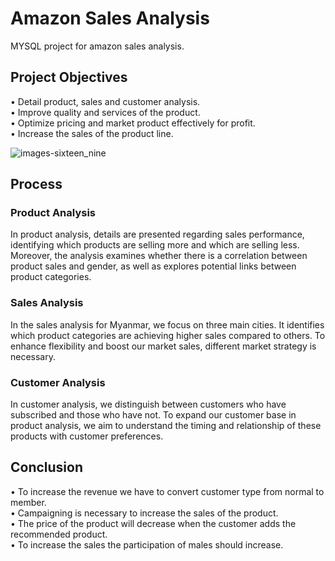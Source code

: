 
# Amazon Sales Analysis

MYSQL project for amazon sales analysis.

## Project Objectives
• Detail product, sales and customer analysis.  
• Improve quality and services of the product.  
• Optimize pricing and market product
effectively for profit.         
• Increase the sales of the product line.

![images-sixteen_nine](https://github.com/OneBlack333/SQL_Project/assets/149599045/7cf5597a-747a-421b-9662-e437c7b6f802)

## Process
### Product Analysis
In product analysis, details are presented regarding sales performance, identifying which products are selling more and which are selling less. Moreover, the analysis examines whether there is a correlation between product sales and gender, as well as explores potential links between product categories.

### Sales Analysis
In the sales analysis for Myanmar, we focus on three main cities. It identifies which product categories are achieving higher sales compared to others. To enhance flexibility and boost our market sales, different market strategy is necessary.

### Customer Analysis
In customer analysis, we distinguish between customers who have subscribed and those who have not. To expand our customer base in product analysis, we aim to understand the timing and relationship of these products with customer preferences.

## Conclusion 
• To increase the revenue  we have to convert customer type from normal to member.  
• Campaigning is necessary to increase the sales of the product.    
• The price of the product will decrease when the customer adds the recommended product.    
• To increase the sales the participation of males should increase.

